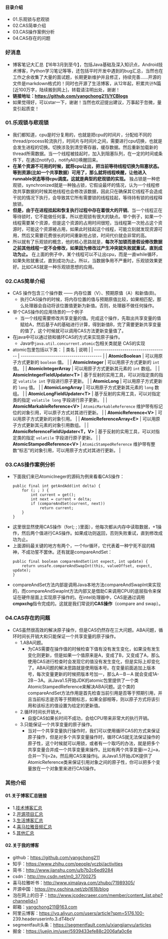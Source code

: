 #### 目录介绍
- 01.乐观锁与悲观锁
- 02.CAS简单介绍
- 03.CAS操作案例分析
- 04.CAS存在的问题



### 好消息
- 博客笔记大汇总【16年3月到至今】，包括Java基础及深入知识点，Android技术博客，Python学习笔记等等，还包括平时开发中遇到的bug汇总，当然也在工作之余收集了大量的面试题，长期更新维护并且修正，持续完善……开源的文件是markdown格式的！同时也开源了生活博客，从12年起，积累共计N篇[近100万字，陆续搬到网上]，转载请注明出处，谢谢！
- **链接地址：https://github.com/yangchong211/YCBlogs**
- 如果觉得好，可以star一下，谢谢！当然也欢迎提出建议，万事起于忽微，量变引起质变！





### 01.乐观锁与悲观锁
- 我们都知道，cpu是时分复用的，也就是把cpu的时间片，分配给不同的thread/process轮流执行，时间片与时间片之间，需要进行cpu切换，也就是会发生进程的切换。切换涉及到清空寄存器，缓存数据。然后重新加载新的thread所需数据。当一个线程被挂起时，加入到阻塞队列，在一定的时间或条件下，在通过notify()，notifyAll()唤醒回来。
-  **在某个资源不可用的时候，就将cpu让出，把当前等待线程切换为阻塞状态。等到资源(比如一个共享数据）可用了，那么就将线程唤醒，让他进入runnable状态等待cpu调度。这就是典型的悲观锁的实现。** 独占锁是一种悲观锁，synchronized就是一种独占锁，它假设最坏的情况，认为一个线程修改共享数据的时候其他线程也会修改该数据，因此只在确保其它线程不会造成干扰的情况下执行，会导致其它所有需要锁的线程挂起，等待持有锁的线程释放锁。
- **但是，由于在进程挂起和恢复执行过程中存在着很大的开销**。当一个线程正在等待锁时，它不能做任何事，所以悲观锁有很大的缺点。举个例子，如果一个线程需要某个资源，但是这个资源的占用时间很短，当线程第一次抢占这个资源时，可能这个资源被占用，如果此时挂起这个线程，可能立刻就发现资源可用，然后又需要花费很长的时间重新抢占锁，时间代价就会非常的高。
- 所以就有了乐观锁的概念，他的核心思路就是，**每次不加锁而是假设修改数据之前其他线程一定不会修改，如果因为修改过产生冲突就失败就重试，直到成功为止。** 在上面的例子中，某个线程可以不让出cpu，而是一直while循环，如果失败就重试，直到成功为止。所以，当数据争用不严重时，乐观锁效果更好。比如CAS就是一种乐观锁思想的应用。




### 02.CAS简单介绍
- CAS 操作包含三个操作数 —— 内存位置（V）、预期原值（A）和新值(B)。
    - 执行CAS操作的时候，将内存位置的值与预期原值比较，如果相匹配，那么处理器会自动将该位置值更新为新值。否则，处理器不做任何操作。
- 举个CAS操作的应用场景的一个例子
    - 当一个线程需要修改共享变量的值。完成这个操作，先取出共享变量的值赋给A，然后基于A的基础进行计算，得到新值B，完了需要更新共享变量的值了，这个时候就可以调用CAS方法更新变量值了。
- 在java中可以通过锁和循环CAS的方式来实现原子操作。
    - Java中`java.util.concurrent.atomic`包相关类就是 CAS的实现
- atomic包里包括以下类：
    | 类名                                   | 说明                                       |
    | ------------------------------------ | ---------------------------------------- |
    | **AtomicBoolean**                    | 可以用原子方式更新的 `boolean` 值。                  |
    | **AtomicInteger**                    | 可以用原子方式更新的 `int` 值。                      |
    | **AtomicIntegerArray**               | 可以用原子方式更新其元素的 `int` 数组。                  |
    | **AtomicIntegerFieldUpdater<T\>**     | 基于反射的实用工具，可以对指定类的指定 `volatile int` 字段进行原子更新。 |
    | **AtomicLong**                       | 可以用原子方式更新的 `long` 值。                     |
    | **AtomicLongArray**                  | 可以用原子方式更新其元素的 `long` 数组。                 |
    | **AtomicLongFieldUpdater<T\>**        | 基于反射的实用工具，可以对指定类的指定 `volatile long` 字段进行原子更新。 |
    | **AtomicMarkableReference<V\>**       | `AtomicMarkableReference` 维护带有标记位的对象引用，可以原子方式对其进行更新。 |
    | **AtomicReference<V\>**               | 可以用原子方式更新的对象引用。                          |
    | **AtomicReferenceArray<E\>**          | 可以用原子方式更新其元素的对象引用数组。                     |
    | **AtomicReferenceFieldUpdater<T，V\>** | 基于反射的实用工具，可以对指定类的指定 `volatile` 字段进行原子更新。 |
    | **AtomicStampedReference<V\>**        | `AtomicStampedReference` 维护带有整数“标志”的对象引用，可以用原子方式对其进行更新。 |




### 03.CAS操作案例分析
- 下面我们来已AtomicIneger的源码为例来看看CAS操作：
    ``` 
    public final int getAndAdd(int delta) {
    	for (; ; ) {
    		int current = get();
    		int next = current + delta;
    		if (compareAndSet(current, next))
    			return current;
    	}
    }
    ```
- 这里很显然使用CAS操作（for(; ; )里面），他每次都从内存中读取数据，+1操作，然后两个值进行CAS操作。如果成功则返回，否则失败重试，直到修改成功为止。
- 上面源码最关键的地方有两个，一个for循环，它代表着一种宁死不屈的精神，不成功誓不罢休。还有就是compareAndSet：
    ```
    public final boolean compareAndSet(int expect, int update) {
    	return unsafe.compareAndSwapInt(this, valueOffset, expect, update);
    }
    ```
- compareAndSet方法内部是调用Java本地方法compareAndSwapInt来实现的，而compareAndSwapInt方法内部又是借助C来调用CPU的底层指令来保证在硬件层面上实现原子操作的。在intel处理器中，CAS是通过调用**cmpxchg**指令完成的。这就是我们常说的**CAS操作**（compare and swap）。




### 04.CAS存在的问题
- CAS虽然很高效的解决原子操作，但是CAS仍然存在三大问题。ABA问题，循环时间长开销大和只能保证一个共享变量的原子操作。
    - 1.ABA问题。
        - 为CAS需要在操作值的时候检查下值有没有发生变化，如果没有发生变化则更新，但是如果一个值原来是A，变成了B，又变成了A，那么使用CAS进行检查时会发现它的值没有发生变化，但是实际上却变化了。ABA问题的解决思路就是使用版本号。在变量前面追加上版本号，每次变量更新的时候把版本号加一，那么A－B－A 就会变成1A-2B－3A。从Java1.5开始JDK的atomic包里提供了一个类AtomicStampedReference来解决ABA问题。这个类的compareAndSet方法作用是首先检查当前引用是否等于预期引用，并且当前标志是否等于预期标志，如果全部相等，则以原子方式将该引用和该标志的值设置为给定的更新值。
    - 2.循环时间长开销大。
        - 自旋CAS如果长时间不成功，会给CPU带来非常大的执行开销。
    - 3.只能保证一个共享变量的原子操作。
        - 当对一个共享变量执行操作时，我们可以使用循环CAS的方式来保证原子操作，但是对多个共享变量操作时，循环CAS就无法保证操作的原子性，这个时候就可以用锁，或者有一个取巧的办法，就是把多个共享变量合并成一个共享变量来操作。比如有两个共享变量i＝2,j=a，合并一下ij=2a，然后用CAS来操作ij。从Java1.5开始JDK提供了AtomicReference类来保证引用对象之间的原子性，你可以把多个变量放在一个对象里来进行CAS操作。





### 其他介绍
#### 01.关于博客汇总链接
- 1.[技术博客汇总](https://www.jianshu.com/p/614cb839182c)
- 2.[开源项目汇总](https://blog.csdn.net/m0_37700275/article/details/80863574)
- 3.[生活博客汇总](https://blog.csdn.net/m0_37700275/article/details/79832978)
- 4.[喜马拉雅音频汇总](https://www.jianshu.com/p/f665de16d1eb)
- 5.[其他汇总](https://www.jianshu.com/p/53017c3fc75d)



#### 02.关于我的博客
- github：https://github.com/yangchong211
- 知乎：https://www.zhihu.com/people/yczbj/activities
- 简书：http://www.jianshu.com/u/b7b2c6ed9284
- csdn：http://my.csdn.net/m0_37700275
- 喜马拉雅听书：http://www.ximalaya.com/zhubo/71989305/
- 开源中国：https://my.oschina.net/zbj1618/blog
- 泡在网上的日子：http://www.jcodecraeer.com/member/content_list.php?channelid=1
- 邮箱：yangchong211@163.com
- 阿里云博客：https://yq.aliyun.com/users/article?spm=5176.100- 239.headeruserinfo.3.dT4bcV
- segmentfault头条：https://segmentfault.com/u/xiangjianyu/articles
- 掘金：https://juejin.im/user/5939433efe88c2006afa0c6e














